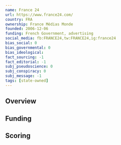 ```yaml
---
name: France 24
url: https://www.france24.com/
country: FRA
ownership: France Médias Monde
founded: 2006-12-06
funding: French Government, advertising
social_media: fb:FRANCE24,tw:FRANCE24,ig:france24
bias_social: 0
bias_governmental: 0
bias_ideological:
fact_sourcing: -1
fact_editorial: -1
subj_pseudoscience: 0
subj_conspiracy: 0
subj_message: -1
tags: [state-owned]
---
```


## Overview

## Funding

## Scoring
